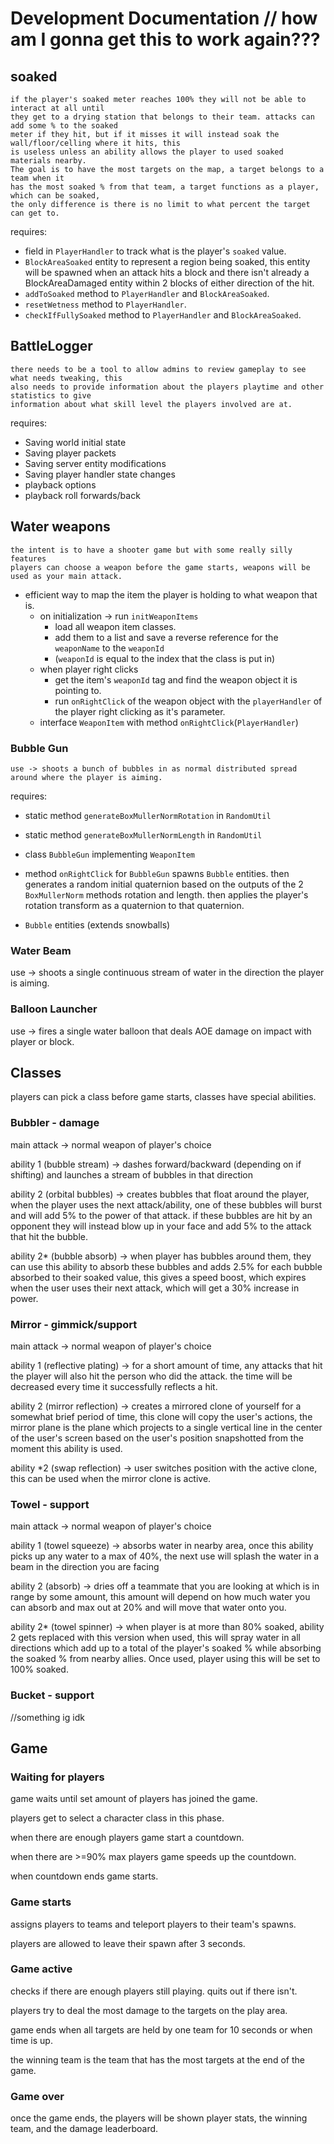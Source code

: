 # Development Documentation // how am I gonna get this to work again???

## soaked
    if the player's soaked meter reaches 100% they will not be able to interact at all until
    they get to a drying station that belongs to their team. attacks can add some % to the soaked
    meter if they hit, but if it misses it will instead soak the wall/floor/celling where it hits, this
    is useless unless an ability allows the player to used soaked materials nearby.
    The goal is to have the most targets on the map, a target belongs to a team when it
    has the most soaked % from that team, a target functions as a player, which can be soaked,
    the only difference is there is no limit to what percent the target can get to.

requires:

* field in `PlayerHandler` to track what is the player's `soaked` value. 
* `BlockAreaSoaked` entity to represent a region being soaked, this 
entity will be spawned when an attack hits a block and there isn't already a BlockAreaDamaged entity 
within 2 blocks of either direction of the hit.
* `addToSoaked` method to `PlayerHandler` and `BlockAreaSoaked`.
* `resetWetness` method to `PlayerHandler`.
* `checkIfFullySoaked` method to `PlayerHandler` and `BlockAreaSoaked`.

## BattleLogger
    there needs to be a tool to allow admins to review gameplay to see what needs tweaking, this
    also needs to provide information about the players playtime and other statistics to give
    information about what skill level the players involved are at.

requires:

* Saving world initial state
* Saving player packets
* Saving server entity modifications
* Saving player handler state changes
* playback options
* playback roll forwards/back

## Water weapons
    the intent is to have a shooter game but with some really silly features
    players can choose a weapon before the game starts, weapons will be used as your main attack.
* efficient way to map the item the player is holding to what weapon that is.
  * on initialization -> run `initWeaponItems`
    * load all weapon item classes.
    * add them to a list and save a reverse reference for the `weaponName` to the `weaponId` 
    * (`weaponId` is equal to the index that the class is put in)
  * when player right clicks
    * get the item's `weaponId` tag and find the weapon object it is pointing to.
    * run `onRightClick` of the weapon object with the `playerHandler` of the player right clicking as it's parameter.
  * interface `WeaponItem` with method `onRightClick`(`PlayerHandler`)

### Bubble Gun
    use -> shoots a bunch of bubbles in as normal distributed spread around where the player is aiming.
requires:

* static method `generateBoxMullerNormRotation` in `RandomUtil`
* static method `generateBoxMullerNormLength` in `RandomUtil`
* class `BubbleGun` implementing `WeaponItem`
* method `onRightClick` for `BubbleGun` spawns `Bubble` entities.
then generates a random initial quaternion based on the outputs of the 2 `BoxMullerNorm` 
methods rotation and length. then applies the player's rotation transform as a quaternion 
to that quaternion.

* `Bubble` entities (extends snowballs)

### Water Beam
use -> shoots a single continuous stream of water in the direction the player is aiming.

### Balloon Launcher
use -> fires a single water balloon that deals AOE damage on impact with player or block.

## Classes
players can pick a class before game starts, classes have special abilities.

### Bubbler - damage
main attack -> normal weapon of player's choice

ability 1 (bubble stream) -> dashes forward/backward (depending on if shifting) and launches a stream of bubbles in that direction

ability 2 (orbital bubbles) -> creates bubbles that float around the player, when the player uses the next attack/ability,
one of these bubbles will burst and will add 5% to the power of that attack. if these bubbles are hit by
an opponent they will instead blow up in your face and add 5% to the attack that hit the bubble.

ability 2* (bubble absorb) -> when player has bubbles around them, they can use this ability to absorb these bubbles
and adds 2.5% for each bubble absorbed to their soaked value, this gives a speed boost, which expires when the user uses their next
attack, which will get a 30% increase in power.

### Mirror - gimmick/support
main attack -> normal weapon of player's choice

ability 1 (reflective plating) -> for a short amount of time, any attacks that hit the player will also hit the person who did the attack.
the time will be decreased every time it successfully reflects a hit.

ability 2 (mirror reflection) -> creates a mirrored clone of yourself for a somewhat brief period of time, this clone will copy
the user's actions, the mirror plane is the plane which projects to a single vertical line in the center of the user's screen
based on the user's position snapshotted from the moment this ability is used.

ability *2 (swap reflection) -> user switches position with the active clone, this can be used when the mirror clone is active.

### Towel - support
main attack -> normal weapon of player's choice

ability 1 (towel squeeze) -> absorbs water in nearby area, once this ability picks up any water to a max of 40%, the next use
will splash the water in a beam in the direction you are facing

ability 2 (absorb) -> dries off a teammate that you are looking at which is in range by some amount, this
amount will depend on how much water you can absorb and max out at 20% and will move that water onto you.

ability 2* (towel spinner) -> when player is at more than 80% soaked, ability 2 gets replaced with this version
when used, this will spray water in all directions which add up to a total of the player's soaked % while
absorbing the soaked % from nearby allies. Once used, player using this will be set to 100% soaked.

### Bucket - support

//something ig idk

## Game

### Waiting for players
game waits until set amount of players has joined the game.

players get to select a character class in this phase.

when there are enough players game start a countdown.

when there are >=90% max players game speeds up the countdown.

when countdown ends game starts.

### Game starts
assigns players to teams and teleport players to their team's spawns.

players are allowed to leave their spawn after 3 seconds.

### Game active
checks if there are enough players still playing.
quits out if there isn't.

players try to deal the most damage to the targets on the play area.

game ends when all targets are held by one team for 10 seconds or when time is up.

the winning team is the team that has the most targets at the end of the game.

### Game over
once the game ends, the players will be shown player stats, the winning team, and the damage leaderboard.

